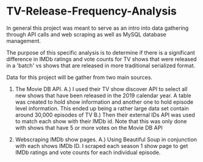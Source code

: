 # TV-Release-Frequency-Analysis

In general this project was meant to serve as an intro into data gathering through API calls and web scraping as well as MySQL database management.

The purpose of this specific analysis is to determine if there is a significant difference in IMDb ratings and vote counts for TV shows that were released in a 'batch' vs shows that are released in more traditional serialized format. 


Data for this project will be gather from two main sources.
1. The Movie DB API.
    A.) I used their TV show discover API to select all new shows that have been released in the 2019 calendar year. A table           was created to hold show information and another one to hold episode level information. This ended up being a rather           large data set contain around 30,000 episodes of TV
    B.) Then their external IDs API was used to match each show with their IMDb id. Note that this was only done with shows           that have 5 or more votes on the Movie DB API
    
2. Webscraping IMDb show pages.
    A.) Using Beautiful Soup in conjunction with each shows IMDb ID. I scraped each season 1 show page to get IMDb ratings and         vote counts for each individual episode.
